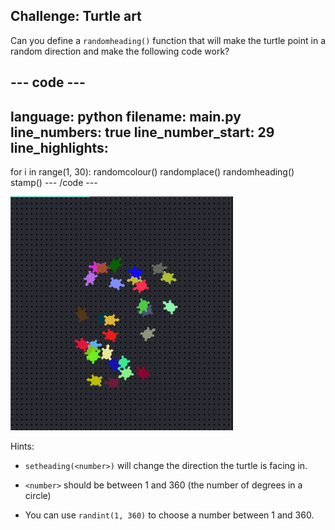 ## Challenge: Turtle art

Can you define a `randomheading()` function that will make the turtle point in a random direction and make the following code work?

--- code ---
---
language: python
filename: main.py
line_numbers: true
line_number_start: 29
line_highlights: 
---
for i in range(1, 30):
    randomcolour()
    randomplace()
    randomheading()
    stamp()
--- /code ---

![image of different coloured turtles in different places](images/modern-turtle-art.png)

Hints:

- `setheading(<number>)` will change the direction the turtle is facing in.

- `<number>` should be between 1 and 360 (the number of degrees in a circle)

- You can use `randint(1, 360)` to choose a number between 1 and 360.

